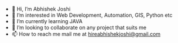- 👋 Hi, I’m Abhishek Joshi
- 👀 I’m interested in Web Development, Automation, GIS, Python etc
- 🌱 I’m currently learning JAVA
- 💞️ I’m looking to collaborate on any project that suits me
- 📫 How to reach me mail me at hireabhishekjoshi@gmail.com

<!---
abhij2127/abhij2127 is a ✨ special ✨ repository because its `README.md` (this file) appears on your GitHub profile.
You can click the Preview link to take a look at your changes.
--->
